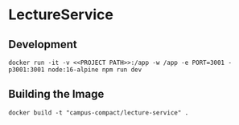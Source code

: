 # LectureService

## Development

```
docker run -it -v <<PROJECT PATH>>:/app -w /app -e PORT=3001 -p3001:3001 node:16-alpine npm run dev
```

## Building the Image

```
docker build -t "campus-compact/lecture-service" .
```

